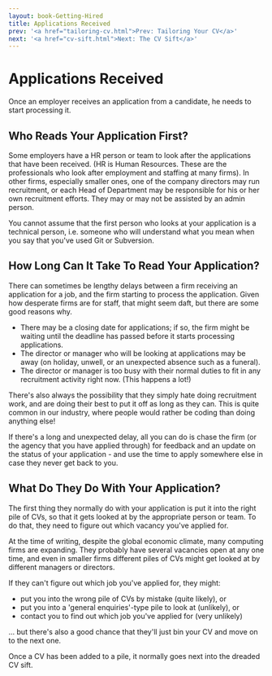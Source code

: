 ```yaml
---
layout: book-Getting-Hired
title: Applications Received
prev: '<a href="tailoring-cv.html">Prev: Tailoring Your CV</a>'
next: '<a href="cv-sift.html">Next: The CV Sift</a>'
---
```


# Applications Received

Once an employer receives an application from a candidate, he needs to start processing it.

## Who Reads Your Application First?

Some employers have a HR person or team to look after the applications that have been received.  (HR is Human Resources. These are the professionals who look after employment and staffing at many firms).  In other firms, especially smaller ones, one of the company directors may run recruitment, or each Head of Department may be responsible for his or her own recruitment efforts.  They may or may not be assisted by an admin person.

You cannot assume that the first person who looks at your application is a technical person, i.e. someone who will understand what you mean when you say that you've used Git or Subversion.

## How Long Can It Take To Read Your Application?

There can sometimes be lengthy delays between a firm receiving an application for a job, and the firm starting to process the application.  Given how desperate firms are for staff, that might seem daft, but there are some good reasons why.

* There may be a closing date for applications; if so, the firm might be waiting until the deadline has passed before it starts processing applications.
* The director or manager who will be looking at applications may be away (on holiday, unwell, or an unexpected absence such as a funeral).
* The director or manager is too busy with their normal duties to fit in any recruitment activity right now. (This happens a lot!)

There's also always the possibility that they simply hate doing recruitment work, and are doing their best to put it off as long as they can.  This is quite common in our industry, where people would rather be coding than doing anything else!

If there's a long and unexpected delay, all you can do is chase the firm (or the agency that you have applied through) for feedback and an update on the status of your application - and use the time to apply somewhere else in case they never get back to you.

## What Do They Do With Your Application?

The first thing they normally do with your application is put it into the right pile of CVs, so that it gets looked at by the appropriate person or team.  To do that, they need to figure out which vacancy you've applied for.

At the time of writing, despite the global economic climate, many computing firms are expanding.  They probably have several vacancies open at any one time, and even in smaller firms different piles of CVs might get looked at by different managers or directors.

If they can't figure out which job you've applied for, they might:

* put you into the wrong pile of CVs by mistake (quite likely), or
* put you into a 'general enquiries'-type pile to look at (unlikely), or
* contact you to find out which job you've applied for (very unlikely)

... but there's also a good chance that they'll just bin your CV and move on to the next one.

Once a CV has been added to a pile, it normally goes next into the dreaded CV sift.